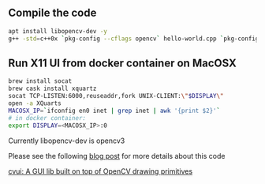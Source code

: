## Compile the code

```bash
apt install libopencv-dev -y
g++ -std=c++0x `pkg-config --cflags opencv` hello-world.cpp `pkg-config --libs opencv` -o helloworld
```

## Run X11 UI from docker container on MacOSX

```bash
brew install socat
brew cask install xquartz
socat TCP-LISTEN:6000,reuseaddr,fork UNIX-CLIENT:\"$DISPLAY\"
open -a XQuarts
MACOSX_IP=`ifconfig en0 inet | grep inet | awk '{print $2}'`
# in docker container:
export DISPLAY=<MACOSX_IP>:0
```

Currently libopencv-dev is opencv3

Please see the following [blog post](https://www.learnopencv.com/cvui-gui-lib-built-on-top-of-opencv-drawing-primitives/) for more details about this code

[cvui: A GUI lib built on top of OpenCV drawing primitives](https://www.learnopencv.com/cvui-gui-lib-built-on-top-of-opencv-drawing-primitives/)
